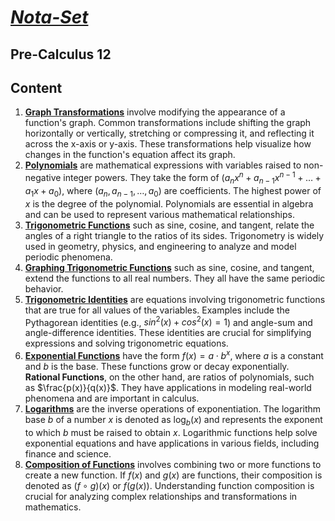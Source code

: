 # [***Nota-Set***](index.md)
## <i class="fa-solid fa-circle-xmark"></i> Pre-Calculus 12
## Content

1. [**Graph Transformations**](pc12/trans.html) involve modifying the appearance of a function's graph. Common transformations include shifting the graph horizontally or vertically, stretching or compressing it, and reflecting it across the x-axis or y-axis. These transformations help visualize how changes in the function's equation affect its graph.
2. [**Polynomials**](pc12/poly.html) are mathematical expressions with variables raised to non-negative integer powers. They take the form of $(a_nx^n + a_{n-1}x^{n-1} + \ldots + a_1x + a_0)$, where $(a_n, a_{n-1}, \ldots, a_0)$ are coefficients. The highest power of $x$ is the degree of the polynomial. Polynomials are essential in algebra and can be used to represent various mathematical relationships.
3. [**Trigonometric Functions**](pc12/trigf.html) such as sine, cosine, and tangent, relate the angles of a right triangle to the ratios of its sides. Trigonometry is widely used in geometry, physics, and engineering to analyze and model periodic phenomena. 
4. [**Graphing Trigonometric Functions**](pc12/graph.html) such as sine, cosine, and tangent, extend the functions to all real numbers. They all have the same periodic behavior. 
5. [**Trigonometric Identities**](pc12/trigi.html) are equations involving trigonometric functions that are true for all values of the variables. Examples include the Pythagorean identities (e.g., $sin^2(x) + cos^2(x) = 1$) and angle-sum and angle-difference identities. These identities are crucial for simplifying expressions and solving trigonometric equations.
6. [**Exponential Functions**](pc12/exp.html) have the form $f(x) = a \cdot b^x$, where $a$ is a constant and $b$ is the base. These functions grow or decay exponentially. **Rational Functions**, on the other hand, are ratios of polynomials, such as $\frac{p(x)}{q(x)}$. They have applications in modeling real-world phenomena and are important in calculus.
7. [**Logarithms**](pc12/log.md) are the inverse operations of exponentiation. The logarithm base $b$ of a number $x$ is denoted as $\log_b(x)$ and represents the exponent to which $b$ must be raised to obtain $x$. Logarithmic functions help solve exponential equations and have applications in various fields, including finance and science.
8. [**Composition of Functions**](pc12/comp.md) involves combining two or more functions to create a new function. If $f(x)$ and $g(x)$ are functions, their composition is denoted as $(f \circ g)(x)$ or $f(g(x))$. Understanding function composition is crucial for analyzing complex relationships and transformations in mathematics.

<link rel="stylesheet" href="https://cdnjs.cloudflare.com/ajax/libs/font-awesome/6.3.0/css/all.min.css">
